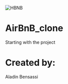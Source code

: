 ![HBNB](https://i.imgur.com/hDhlQ2c.png)
# AirBnB_clone
Starting with the project

# Created by:
Aladin Bensassi
